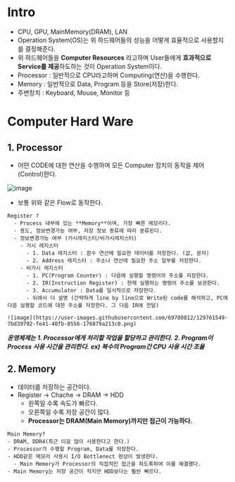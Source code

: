 # Intro
- CPU, GPU, MainMemory(DRAM), LAN
- Operation System(OS)는 위 하드웨어들의 성능을 어떻게 효율적으로 사용할지를 결정해준다.
- 위 하드웨어들을 **Computer Resources** 라고하며 User들에게 **효과적으로 Service를 제공**하도하는 것이 Operation System이다.
- Processor : 일반적으로 CPU라고하며 Computing(연산)을 수행한다.
- Memory : 일반적으로 Data, Program 등을 Store(저장)한다.
- 주변장치 : Keyboard, Mouse, Monitor 등
# Computer Hard Ware
## 1. Processor
- 어떤 CODE에 대한 연산을 수행하며 모든 Computer 장치의 동작을 제어(Control)한다.

![image](https://user-images.githubusercontent.com/69780812/129758693-ee43ed1c-b2c9-4eab-8f2c-5c8e51430cf8.png)
- 보통 위와 같은 Flow로 동작한다.

```
Register ?
  - Process 내부에 있는 **Memory**이며, 가장 빠른 메모리다.
  - 용도, 정보변경가능 여부, 저장 정보 종류에 따라 분류된다.
  - 정보변경가능 여부 (가시레지스터/비가시레지스터)
    - 가시 레지스터
      - 1. Data 레지스터 : 함수 연산에 필요한 데이터를 저장한다. (값, 문자)
      - 2. Address 레지스터 : 주소나 연산에 필요한 주소 일부를 저장한다.
    - 비가시 레지스터
      - 1. PC(Program Counter) : 다음에 실행할 명령어의 주소를 저장한다.
      - 2. IR(Instruction Register) : 현재 실행하는 명령어 주소를 보관한다.
      - 3. Accumulator : Data를 일시적으로 저장한다.
      - 뒤에서 더 설명 (간략하게 line by line으로 Write된 code를 해석하고, PC에 다음 실행할 코드에 대한 주소를 저장한다. 그 다음 IR에 전달)

![image](https://user-images.githubusercontent.com/69780812/129761549-7bd39792-fe41-48fb-8556-176879a213c0.png)
```

***운영체제는*** 
***1. Processor에게 처리할 작업을 할당하고 관리한다.***
***2. Program이 Process 사용 시간을 관리한다.***
***ex) 복수의 Program간 CPU 사용 시간 조율***

## 2. Memory
- 데이터를 저장하는 공간이다.
- Register -> Chache -> DRAM -> HDD
  - 왼쪽일 수록 속도가 빠르다.
  - 오른쪽일 수록 저장 공간이 많다.
  - **Processor는 DRAM(Main Memory)까지만 접근이 가능하다.**
```
Main Memory?
- DRAM, DDR4(최근 이걸 많이 사용한다고 한다.)
- Processor가 수행할 Program, Data를 저장한다.
- HDD같은 메모리 사용시 I/O Bottlenect 현상이 발생한다.
  - Main Memory가 Processor의 직접적인 접근을 하도록하여 이를 해결했다.
- Main Memory는 저장 공간이 작지만 HDD보다는 훨씬 빠르다.

```
